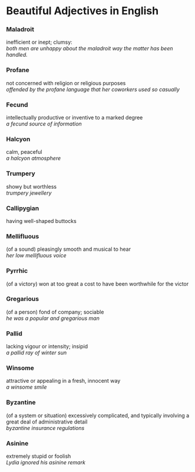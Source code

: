 # Beautiful Adjectives in English

### Maladroit
inefficient or inept; clumsy:  
*both men are unhappy about the maladroit way the matter has been handled.*

### Profane
not concerned with religion or religious purposes  
*offended by the profane language that her coworkers used so casually*

### Fecund
intellectually productive or inventive to a marked degree  
*a fecund source of information*

### Halcyon
 calm, peaceful  
*a halcyon atmosphere*

### Trumpery
showy but worthless  
*trumpery jewellery*

### Callipygian
having well-shaped buttocks

### Mellifluous
(of a sound) pleasingly smooth and musical to hear  
*her low mellifluous voice*

### Pyrrhic
(of a victory) won at too great a cost to have been worthwhile for the victor

### Gregarious
(of a person) fond of company; sociable  
*he was a popular and gregarious man*

### Pallid
lacking vigour or intensity; insipid  
*a pallid ray of winter sun*

### Winsome
attractive or appealing in a fresh, innocent way  
*a winsome smile*

### Byzantine
(of a system or situation) excessively complicated, and typically involving a great deal of administrative detail  
*byzantine insurance regulations*

### Asinine
extremely stupid or foolish  
*Lydia ignored his asinine remark*
